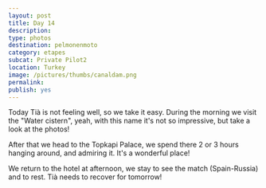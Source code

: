 ```yaml
---
layout: post
title: Day 14
description: 
type: photos
destination: pelmonenmoto
category: etapes
subcat: Private Pilot2
location: Turkey
image: /pictures/thumbs/canaldam.png
permalink: 
publish: yes
---
```


Today Tià is not feeling well, so we take it easy. During the morning we visit the "Water cistern", yeah, with this name it's not so impressive, but take a look at the photos!

After that we head to the Topkapi Palace, we spend there 2 or 3 hours hanging around, and admiring it. It's a wonderful place! 

We return to the hotel at afternoon, we stay to see the match (Spain-Russia) and to rest. Tià needs to recover for tomorrow!


